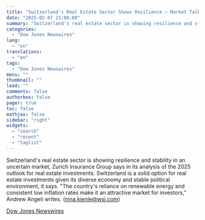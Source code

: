 ```yaml
---
title: "Switzerland's Real Estate Sector Shows Resilience — Market Talk"
date: "2025-02-07 21:08:00"
summary: "Switzerland's real estate sector is showing resilience and stability in an uncertain market, Zurich Insurance Group says in its analysis of the 2025 outlook for real estate investments. Switzerland is a solid option for real estate investments given its diverse economy and stable political environment, it says. \"The country's reliance..."
categories:
  - "Dow Jones Newswires"
lang:
  - "en"
translations:
  - "en"
tags:
  - "Dow Jones Newswires"
menu: ""
thumbnail: ""
lead: ""
comments: false
authorbox: false
pager: true
toc: false
mathjax: false
sidebar: "right"
widgets:
  - "search"
  - "recent"
  - "taglist"
---
```


Switzerland's real estate sector is showing resilience and stability in an uncertain market, Zurich Insurance Group says in its analysis of the 2025 outlook for real estate investments. Switzerland is a solid option for real estate investments given its diverse economy and stable political environment, it says. "The country's reliance on renewable energy and consistent low inflation rates make it an attractive market for investors," Andrew Angeli writes. (nina.kienle@wsj.com)

[Dow Jones Newswires](https://www.tradingview.com/news/DJN_DN20250207005982:0/)
